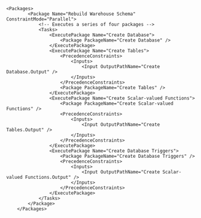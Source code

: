 	<Packages>
	        <Package Name="Rebuild Warehouse Schema" ConstraintMode="Parallel">
	            <!-- Executes a series of four packages -->
				<Tasks>
	                <ExecutePackage Name="Create Database">
	                    <Package PackageName="Create Database" />
	                </ExecutePackage>
	                <ExecutePackage Name="Create Tables">
	                    <PrecedenceConstraints>
	                        <Inputs>
	                            <Input OutputPathName="Create Database.Output" />
	                        </Inputs>
	                    </PrecedenceConstraints>
	                	<Package PackageName="Create Tables" />
	                </ExecutePackage>
	                <ExecutePackage Name="Create Scalar-valued Functions">
	                    <Package PackageName="Create Scalar-valued Functions" />
	                	<PrecedenceConstraints>
	                		<Inputs>
	                			<Input OutputPathName="Create Tables.Output" />
	                		</Inputs>
	                	</PrecedenceConstraints>
	                </ExecutePackage>
	                <ExecutePackage Name="Create Database Triggers">
	                    <Package PackageName="Create Database Triggers" />
	                	<PrecedenceConstraints>
	                		<Inputs>
	                			<Input OutputPathName="Create Scalar-valued Functions.Output" />
	                		</Inputs>
	                	</PrecedenceConstraints>
	                </ExecutePackage>
	            </Tasks>
	        </Package>
	    </Packages>
	
